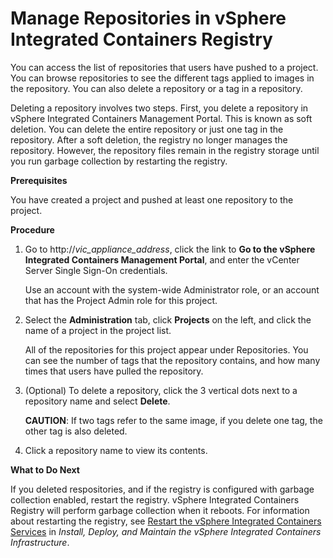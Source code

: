 # Manage Repositories in vSphere Integrated Containers Registry

You can access the list of repositories that users have pushed to a project. You can browse repositories to see the different tags applied to images in the repository. You can also delete a repository or a tag in a repository.

Deleting a repository involves two steps. First, you delete a repository in vSphere Integrated Containers Management Portal. This is known as soft deletion. You can delete the entire repository or just one tag in the repository. After a soft deletion, the registry no longer manages the repository. However, the repository files remain in the registry storage until you run garbage collection by restarting the registry.

**Prerequisites**

You have created a project and pushed at least one repository to the project.

**Procedure**

1. Go to http://<i>vic_appliance_address</i>, click the link to **Go to the vSphere Integrated Containers Management Portal**, and enter the vCenter Server Single Sign-On credentials.

   Use an account with the system-wide Administrator role, or an account that has the Project Admin role for this project.
2. Select the **Administration** tab, click **Projects** on the left,  and click the name of a project in the project list.

   All of the repositories for this project appear under Repositories. You can see the number of tags that the repository contains, and how many times that users have pulled the repository. 
3. (Optional) To delete a repository, click the 3 vertical dots next to a repository name and select **Delete**.

   **CAUTION**: If two tags refer to the same image, if you delete one tag, the other tag is also deleted.
4. Click a repository name to view its contents.

**What to Do Next**

If you deleted respositories, and if the registry is configured with garbage collection enabled, restart the registry. vSphere Integrated Containers Registry will perform garbage collection when it reboots. For information about restarting the registry, see [Restart the vSphere Integrated Containers Services](../vic_vsphere_admin/restart_services.md) in *Install, Deploy, and Maintain the vSphere Integrated Containers Infrastructure*.
